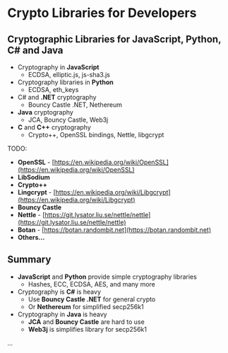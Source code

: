 # Crypto Libraries for Developers

## Cryptographic Libraries for JavaScript, Python, C\# and Java

* Cryptography in **JavaScript**
  * ECDSA, elliptic.js, js-sha3.js
* Cryptography libraries in **Python**
  * ECDSA, eth\_keys
* C\# and **.NET** cryptography
  * Bouncy Castle .NET, Nethereum
* **Java** cryptography
  * JCA, Bouncy Castle, Web3j
* **C** and **C++** cryptography
  * Crypto++, OpenSSL bindings, Nettle, libgcrypt

TODO:

* **OpenSSL** - [https://en.wikipedia.org/wiki/OpenSSL](https://en.wikipedia.org/wiki/OpenSSL)
* **LibSodium**
* **Crypto++**
* **Lingcrypt** - [https://en.wikipedia.org/wiki/Libgcrypt](https://en.wikipedia.org/wiki/Libgcrypt)
* **Bouncy Castle**
* **Nettle** - [https://git.lysator.liu.se/nettle/nettle](https://git.lysator.liu.se/nettle/nettle)
* **Botan** - [https://botan.randombit.net](https://botan.randombit.net)
* **Others...**

## Summary

* **JavaScript** and **Python** provide simple cryptography libraries
  * Hashes, ECC, ECDSA, AES, and many more
* Cryptography is **C\#** is heavy
  * Use **Bouncy Castle .NET** for general crypto
  * Or **Nethereum** for simplified secp256k1
* Cryptography in **Java** is heavy
  * **JCA** and **Bouncy Castle** are hard to use
  * **Web3j** is simplifies library for secp256k1

...

